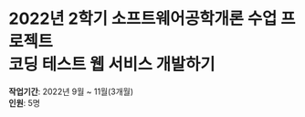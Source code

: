 # 2022년 2학기 소프트웨어공학개론 수업 프로젝트</br>코딩 테스트 웹 서비스 개발하기


**작업기간**: 2022년 9월 ~ 11월(3개월)</br>
**인원**: 5명
